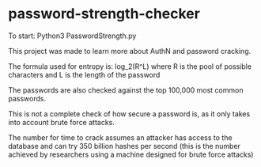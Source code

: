 # password-strength-checker

To start: Python3 PasswordStrength.py

This project was made to learn more about AuthN and password cracking.

The formula used for entropy is: log_2(R^L) where R is the pool of possible characters and L is the length of the password

The passwords are also checked against the top 100,000 most common passwords.

This is not a complete check of how secure a password is, as it only takes into account brute force attacks.

The number for time to crack assumes an attacker has access to the database and can try 350 billion hashes per second
(this is the number achieved by researchers using a machine designed for brute force attacks)
